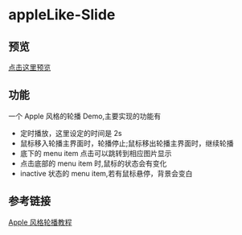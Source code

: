 # appleLike-Slide

## 预览
[点击这里预览](https://strugglebak.github.io/appleLike-Slide/)

## 功能
一个 Apple 风格的轮播 Demo,主要实现的功能有

- 定时播放，这里设定的时间是 2s
- 鼠标移入轮播主界面时，轮播停止;鼠标移出轮播主界面时，继续轮播
- 底下的 menu item 点击可以跳转到相应图片显示
- 点击底部的 menu item 时,鼠标的状态会有变化
- inactive 状态的 menu item,若有鼠标悬停，背景会变白

## 参考链接
[Apple 风格轮播教程](https://tutorialzine.com/2009/11/beautiful-apple-gallery-slideshow)

